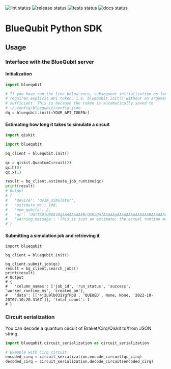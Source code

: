 ![lint status](https://github.com/BlueQubitDev/bluequbit-python-sdk/actions/workflows/lint.yml/badge.svg) ![release status](https://github.com/BlueQubitDev/bluequbit-python-sdk/actions/workflows/release.yml/badge.svg) ![tests status](https://github.com/BlueQubitDev/bluequbit-python-sdk/actions/workflows/tests.yml/badge.svg) ![docs status](https://github.com/BlueQubitDev/bluequbit-python-sdk/actions/workflows/deploy_docs.yml/badge.svg)


# BlueQubit Python SDK

## Usage

### Interface with the BlueQubit server

#### Initialization

```python
import bluequbit

# If you have run the line below once, subsequent initialization no longer
# requires explicit API token, i.e. bluequbit.init() without an argument is
# sufficient. This is because the token is automatically saved to
# ~/.config/bluequbit/config.json.
dq = bluequbit.init(<YOUR_API_TOKEN>)
```

#### Estimating how long it takes to simulate a circuit

```python
import qiskit

import bluequbit

bq_client = bluequbit.init()

qc = qiskit.QuantumCircuit(2)
qc.h(0)
qc.x(1)

result = bq_client.estimate_job_runtime(qc)
print(result)
# Output
# {
#   'device': 'qsim_simulator',
#   'estimate_ms': 100,
#   'num_qubits': 2,
#   'qc': 'UUlTS0lUBQAVAgAAAAAAAAABcQAKaQAIAAAAAgAAAAAAAAAAAAAABAAAAAEAAAAAAAAAAmNpcmN1aXQtNzgAAAAAAAAAAG51bGxxAQAAAAIAAQFxAAAAAAAAAAAAAAAAAAAAAQAAAAAAAAAAAAUAAAAAAAAAAQAAAAAAAAAAAAAAAAAAAAAAAAAAAAAASEdhdGVxAAAAAAAFAAAAAAAAAAEAAAAAAAAAAAAAAAAAAAAAAAAAAAAAAFhHYXRlcQAAAAEAAA==',
#   'warning_message': 'This is just an estimate; the actual runtime may be less or more.'
# }
```

#### Submitting a simulation job and retrieving it

```
import bluequbit

bq_client = bluequbit.init()

bq_client.submit_job(qc)
result = bq_client.search_jobs()
print(result)
# Output
# {
#   'column_names': ['job_id', 'run_status', 'success', 'worker_runtime_ms', 'created_on'],
#   'data': [['4j2u9lb031YgfPpB', 'QUEUED', None, None, '2022-10-20T07:10:20.316Z']], 'total_count': 1
# }
```

### Circuit serialization

You can decode a quantum circuit of Braket/Cirq/Qiskit to/from JSON string.

```python
import bluequbit.circuit_serialization as circuit_serialization

# Example with Cirq circuit
encoded_cirq = circuit_serialization.encode_circuit(qc_cirq)
decoded_cirq = circuit_serialization.decode_circuit(encoded_cirq)
```
